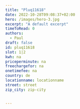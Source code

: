 ```yaml
---
title: "Pluq11618"
date: 2022-10-28T09:08:37+02:00
hero: /images/hero-3.jpg
excerpt: "A default excerpt"
timeToRead: 0
authors:
  - Paul
draft: false
id: pluq11618
slot: 1|2
kwh: na
priceperminute: na
freechargefor: na
onetimefee: na
country: de
locationname: locationname
street: street
zip_city: zip-city


---
```


